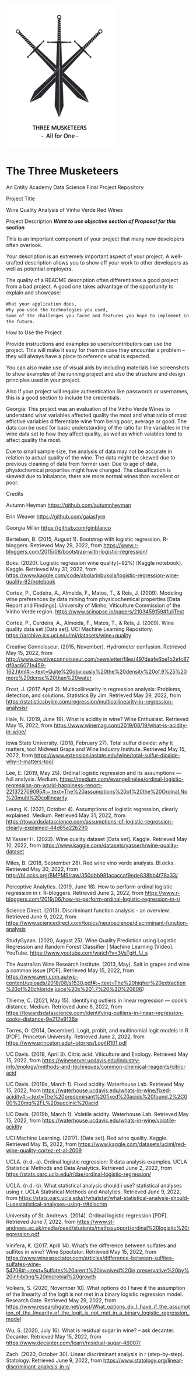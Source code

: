 
<img src="https://github.com/gaiasfyre/TheThreeMusketeers/blob/main/Images%20%26%20Visualizations/ThreeSwords.png" width="300" /> 

# The Three Musketeers
An Entity Academy Data Science Final Project Repository

Project Title

Wine Quality Analysis of Vinho Verde Red Wines 


Project Description ***Want to use objective section of Proposal for this section***

This is an important component of your project that many new developers often overlook.

Your description is an extremely important aspect of your project. A well-crafted description allows you to show off your work to other developers as well as potential employers.

The quality of a README description often differentiates a good project from a bad project. A good one takes advantage of the opportunity to explain and showcase:

    What your application does,
    Why you used the technologies you used,
    Some of the challenges you faced and features you hope to implement in the future.



How to Use the Project

Provide instructions and examples so users/contributors can use the project. This will make it easy for them in case they encounter a problem – they will always have a place to reference what is expected.

You can also make use of visual aids by including materials like screenshots to show examples of the running project and also the structure and design principles used in your project.

Also if your project will require authentication like passwords or usernames, this is a good section to include the credentials.

Georgia:
This project was an evaluation of the Vinho Verde Wines to understand what variables affected quality the most and what ratio of most effictive variables differentiate wine from being poor, average or good. 
The data can be used for basic understanding of the ratio for the variables in the wine data set to how they affect quality, as well as which vaiables tend to affect quality the most.

Due to small sample size, the analysis of data may not be accurate in relation to actual quality of the wine. The data might be skewed due to previous cleaning of data from former user. Due to age of data, physiochemical properties might have changed. The classification is skewed due to inbalance, there are more normal wines than excellent or poor.



Credits

Autumn Heyman https://github.com/autumnheyman

Erin Weaver https://github.com/gaiasfyre

Georgia Miller https://github.com/ginblanco

Bertelsen, B. (2015, August 1). Bootstrap with logistic regression. R-bloggers. Retrieved May 29, 2022, from https://www.r-bloggers.com/2015/08/bootstrap-with-logistic-regression/

Buks. (2020). Logistic regression wine quality(~92%) [Kaggle notebook]. Kaggle. Retrieved May 31, 2022, from https://www.kaggle.com/code/abolarinbukola/logistic-regression-wine-quality-92/notebook

Cortez, P., Cedeira, A., Almeida, F., Matos, T., & Reis, J. (2009). Modeling wine preferences by data mining from physicochemical properties [Data Report and Findings]. University of Minho; Viticulture Commission of the Vinho Verde region. https://www.scinapse.io/papers/2103459159#fullText

Cortez, P., Cerdeira, A., Almeida, F., Matos, T., & Reis, J. (2009). Wine quality data set [Data set]. UCI Machine Learning Repository. https://archive.ics.uci.edu/ml/datasets/wine+quality

Creative Connoisseur. (2015, November). Hydrometer confusion. Retrieved May 15, 2022, from http://www.creativeconnoisseur.com/newsletter/files/497deafe6be1b2efc87df8ac6071e459-162.html#:~:text=Quite%20obviously%20the%20density%20of,9%25%20more%20dense%20than%20water

Frost, J. (2017, April 2). Multicollinearity in regression analysis: Problems, detection, and solutions. Statistics By Jim. Retrieved May 29, 2022, from https://statisticsbyjim.com/regression/multicollinearity-in-regression-analysis/

Hale, N. (2019, June 19). What is acidity in wine? Wine Enthusiast. Retrieved May 15, 2022, from https://www.winemag.com/2019/06/19/what-is-acidity-in-wine/

Iowa State University. (2018, February 27). Total sulfur dioxide: why it matters, too! Midwest Grape and Wine Industry Institute. Retrieved May 15, 2022, from https://www.extension.iastate.edu/wine/total-sulfur-dioxide-why-it-matters-too/

Lee, E. (2019, May 25). Ordinal logistic regression and its assumptions — full analysis. Medium. https://medium.com/evangelinelee/ordinal-logistic-regression-on-world-happiness-report-221372709095#:~:text=The%20assumptions%20of%20the%20Ordinal,No%20multi%2Dcollinearity

Leung, K. (2021, October 4). Assumptions of logistic regression, clearly explained. Medium. Retrieved May 31, 2022, from https://towardsdatascience.com/assumptions-of-logistic-regression-clearly-explained-44d85a22b290

M Yasser H. (2022). Wine quality dataset [Data set]. Kaggle. Retrieved May 10, 2022, from https://www.kaggle.com/datasets/yasserh/wine-quality-dataset

Miles, B. (2018, September 28). Red wine vino verde analysis. Bl.ocks. Retrieved May 30, 2022, from http://bl.ocks.org/BMPMS/raw/350dbb981acaccaf9ede838bb4f78a33/

Perceptive Analytics. (2019, June 18). How to perform ordinal logistic regression in r. R-bloggers. Retrieved June 2, 2022, from https://www.r-bloggers.com/2019/06/how-to-perform-ordinal-logistic-regression-in-r/

Science Direct. (2013). Discriminant function analysis - an overview. Retrieved June 9, 2022, from https://www.sciencedirect.com/topics/neuroscience/discriminant-function-analysis

StudyGyaan. (2020, August 25). Wine Quality Prediction using Logistic Regression and Random Forest Classifier | Machine Learning [Video]. YouTube. https://www.youtube.com/watch?v=3VsTgH_fJ_s

The Australian Wine Research Institute. (2013, May). Salt in grapes and wine a common issue [PDF]. Retrieved May 15, 2022, from https://www.awri.com.au/wp-content/uploads/2018/08/s1530.pdf#:~:text=The%20higher%20extraction%20of%20chloride,juice%20x%201.7%20%3D%20606)

Thieme, C. (2021, May 15). Identifying outliers in linear regression — cook’s distance. Medium. Retrieved June 8, 2022, from https://towardsdatascience.com/identifying-outliers-in-linear-regression-cooks-distance-9e212e9136a

Torres, O. (2014, December). Logit, probit, and multinomial logit models in R [PDF]. Princeton University. Retrieved June 2, 2022, from https://www.princeton.edu/~otorres/LogitR101.pdf

UC Davis. (2018, April 3). Citric acid. Viticulture and Enology. Retrieved May 15, 2022, from https://wineserver.ucdavis.edu/industry-info/enology/methods-and-techniques/common-chemical-reagents/citric-acid

UC Davis. (2019a, March 1). Fixed acidity. Waterhouse Lab. Retrieved May 15, 2022, from https://waterhouse.ucdavis.edu/whats-in-wine/fixed-acidity#:~:text=The%20predominant%20fixed%20acids%20found,2%2C000%20mg%2FL%20succinic%20acid

UC Davis. (2019b, March 1). Volatile acidity. Waterhouse Lab. Retrieved May 15, 2022, from https://waterhouse.ucdavis.edu/whats-in-wine/volatile-acidity

UCI Machine Learning. (2017). [Data set]. Red wine quality. Kaggle. Retrieved May 15, 2022, from https://www.kaggle.com/datasets/uciml/red-wine-quality-cortez-et-al-2009

UCLA. (n.d.-a). Ordinal logistic regression: R data analysis examples. UCLA Statistical Methods and Data Analytics. Retrieved June 2, 2022, from https://stats.oarc.ucla.edu/r/dae/ordinal-logistic-regression/

UCLA. (n.d.-b). What statistical analysis should i use? statistical analyses using r. UCLA Statistical Methods and Analytics. Retrieved June 9, 2022, from https://stats.oarc.ucla.edu/r/whatstat/what-statistical-analysis-should-i-usestatistical-analyses-using-r/#discrim

University of St. Andrews. (2014). Ordinal logistic regression [PDF]. Retrieved June 7, 2022, from https://www.st-andrews.ac.uk/media/ceed/students/mathssupport/ordinal%20logistic%20regression.pdf

Vinifera, K. (2017, April 14). What’s the difference between sulfates and sulfites in wine? Wine Spectator. Retrieved May 15, 2022, from https://www.winespectator.com/articles/difference-between-sulfites-sulfates-wine-54706#:~:text=Sulfates%20aren't%20involved%20in,preservative%20by%20inhibiting%20microbial%20growth

Volkers, S. (2020, November 10). What options do I have if the assumption of the linearity of the logit is not met in a binary logistic regression model. Research Gate. Retrieved May 29, 2022, from https://www.researchgate.net/post/What_options_do_I_have_if_the_assumption_of_the_linearity_of_the_logit_is_not_met_in_a_binary_logistic_regression_model

Wu, S. (2020, July 16). What is residual sugar in wine? – ask decanter. Decanter. Retrieved May 15, 2022, from https://www.decanter.com/learn/residual-sugar-46007/

Zach. (2020, October 30). Linear discriminant analysis in r (step-by-step). Statology. Retrieved June 9, 2022, from https://www.statology.org/linear-discriminant-analysis-in-r/


